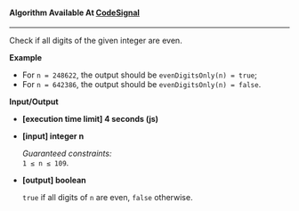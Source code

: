 #### Algorithm Available At [CodeSignal](https://app.codesignal.com/arcade/intro/level-6/6cmcmszJQr6GQzRwW/description)

---

Check if all digits of the given integer are even.

**Example**

- For `n = 248622`, the output should be
  `evenDigitsOnly(n) = true`;
- For `n = 642386`, the output should be
  `evenDigitsOnly(n) = false`.

**Input/Output**

- **[execution time limit] 4 seconds (js)**

- **[input] integer n**

  _Guaranteed constraints:_  
  `1 ≤ n ≤ 109`.

- **[output] boolean**

  `true` if all digits of `n` are even, `false` otherwise.
